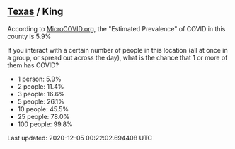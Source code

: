 
## [Texas](/united-states/texas) / King

According to [MicroCOVID.org](http://microcovid.org),
the "Estimated Prevalence" of COVID in this county is 5.9%

If you interact with a certain number of people in this location
(all at once in a group, or spread out across the day), what is the chance that
1 or more of them has COVID?

- 1 person: 5.9%
- 2 people: 11.4%
- 3 people: 16.6%
- 5 people: 26.1%
- 10 people: 45.5%
- 25 people: 78.0%
- 100 people: 99.8%

Last updated: 2020-12-05 00:22:02.694408 UTC
